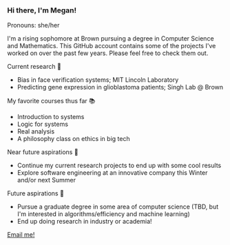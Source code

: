 ### Hi there, I'm Megan!

Pronouns: she/her

I'm a rising sophomore at Brown pursuing a degree in Computer Science and Mathematics. 
This GitHub account contains some of the projects I've worked on over the past few years. 
Please feel free to check them out.


Current research 🔬 
* Bias in face verification systems; MIT Lincoln Laboratory
* Predicting gene expression in glioblastoma patients; Singh Lab @ Brown


My favorite courses thus far 📚 
* Introduction to systems
* Logic for systems
* Real analysis
* A philosophy class on ethics in big tech


Near future aspirations 🧭
* Continue my current research projects to end up with some cool results
* Explore software engineering at an innovative company this Winter and/or next Summer


Future aspirations 🚀 
* Pursue a graduate degree in some area of computer science (TBD, but I'm interested in algorithms/efficiency and machine learning)
* End up doing research in industry or academia!


[Email me!](megan_frisella@brown.edu)
